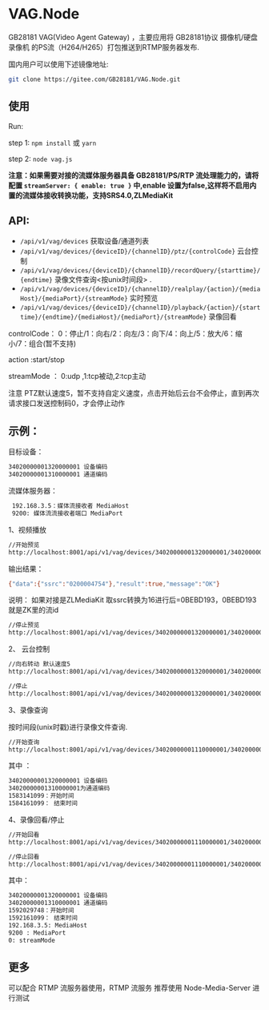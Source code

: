 # VAG.Node

GB28181 VAG(Video Agent Gateway) ，主要应用将 GB28181协议 摄像机/硬盘录像机 的PS流（H264/H265）打包推送到RTMP服务器发布.

国内用户可以使用下述镜像地址:

```bash
git clone https://gitee.com/GB28181/VAG.Node.git
```

## 使用

Run:

step 1: `npm install` 或 `yarn`

step 2: `node vag.js`


**注意：如果需要对接的流媒体服务器具备 GB28181/PS/RTP 流处理能力的，请将配置 `streamServer: { enable: true }` 中,enable 设置为false,这样将不启用内置的流媒体接收转换功能，支持SRS4.0,ZLMediaKit**


## API:

+ `/api/v1/vag/devices` 获取设备/通道列表
+ `/api/v1/vag/devices/{deviceID}/{channelID}/ptz/{controlCode}` 云台控制
+ `/api/v1/vag/devices/{deviceID}/{channelID}/recordQuery/{starttime}/{endtime}` 录像文件查询<按unix时间段> .
+ `/api/v1/vag/devices/{deviceID}/{channelID}/realplay/{action}/{mediaHost}/{mediaPort}/{streamMode}` 实时预览
+ `/api/v1/vag/devices/{deviceID}/{channelID}/playback/{action}/{starttime}/{endtime}/{mediaHost}/{mediaPort}/{streamMode}` 录像回看

controlCode： 0：停止/1：向右/2：向左/3：向下/4：向上/5：放大/6：缩小/7：组合(暂不支持)

action :start/stop

streamMode ： 0:udp ,1:tcp被动,2:tcp主动

注意 PTZ默认速度5，暂不支持自定义速度，点击开始后云台不会停止，直到再次请求接口发送控制码0，才会停止动作


## 示例：

目标设备： 
```bash
34020000001320000001 设备编码
34020000001310000001 通道编码
```
流媒体服务器：
```bash
 192.168.3.5：媒体流接收者 MediaHost
 9200: 媒体流流接收者端口 MediaPort
```

1、视频播放

```bash
//开始预览
http://localhost:8001/api/v1/vag/devices/34020000001320000001/34020000001310000001/realplay/start/192.168.3.5/9200/0
```

输出结果：

```bash
{"data":{"ssrc":"0200004754"},"result":true,"message":"OK"}
```

说明： 如果对接是ZLMediaKit 取ssrc转换为16进行后=0BEBD193，0BEBD193就是ZK里的流id

```bash
//停止预览
http://localhost:8001/api/v1/vag/devices/34020000001320000001/34020000001310000001/realplay/stop/192.168.3.5/9200/0
```

2、 云台控制 

```bash
//向右转动 默认速度5
http://localhost:8001/api/v1/vag/devices/34020000001320000001/34020000001310000001/ptz/1

//停止
http://localhost:8001/api/v1/vag/devices/34020000001320000001/34020000001310000001/ptz/0
```

3、录像查询

 按时间段(unix时戳)进行录像文件查询.

```bash
//开始查询
http://localhost:8001/api/v1/vag/devices/34020000001110000001/34020000001320000001/recordQuery/1592021099/1592161099
```

其中 ：

```bash
34020000001320000001 设备编码 
34020000001310000001为通道编码
1583141099：开始时间  
1584161099： 结束时间
```

4、录像回看/停止 

```bash
//开始回看
http://localhost:8001/api/v1/vag/devices/34020000001110000001/34020000001320000001/playback/start/1592029748/1592161099/192.168.3.5/9200/0

//停止回看
http://localhost:8001/api/v1/vag/devices/34020000001110000001/34020000001320000001/playback/stop/1592029748/1592161099/192.168.3.5/9200/0
```

其中：

```bash
34020000001320000001 设备编码 
34020000001310000001 通道编码
1592029748：开始时间 
1592161099： 结束时间
192.168.3.5: MediaHost 
9200 : MediaPort
0: streamMode 
```

## 更多

可以配合 RTMP 流服务器使用，RTMP 流服务 推荐使用 Node-Media-Server 进行测试
